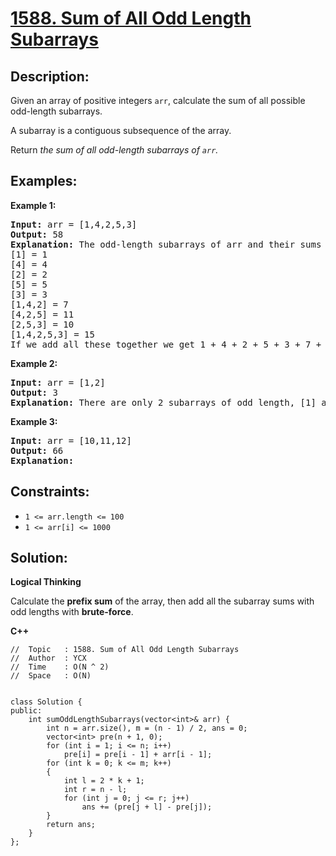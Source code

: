 # [1588. Sum of All Odd Length Subarrays](https://leetcode.com/problems/sum-of-all-odd-length-subarrays/)


## Description:

<p>Given an array of positive integers <code>arr</code>, calculate the sum of all possible odd-length subarrays.</p>

<p>A subarray is a contiguous subsequence of the array.</p>

<p>Return <em>the sum of all odd-length subarrays of <code>arr</code>.</em></p>


## Examples:

<strong>Example 1:</strong>
<pre>
<strong>Input:</strong> arr = [1,4,2,5,3]
<strong>Output:</strong> 58
<strong>Explanation:</strong> The odd-length subarrays of arr and their sums are:
[1] = 1
[4] = 4
[2] = 2
[5] = 5
[3] = 3
[1,4,2] = 7
[4,2,5] = 11
[2,5,3] = 10
[1,4,2,5,3] = 15
If we add all these together we get 1 + 4 + 2 + 5 + 3 + 7 + 11 + 10 + 15 = 58
</pre>

<strong>Example 2:</strong>
<pre>
<strong>Input:</strong> arr = [1,2]
<strong>Output:</strong> 3
<strong>Explanation:</strong> There are only 2 subarrays of odd length, [1] and [2]. Their sum is 3.
</pre>

<strong>Example 3:</strong>
<pre>
<strong>Input:</strong> arr = [10,11,12]
<strong>Output:</strong> 66
<strong>Explanation:</strong> 
</pre>


## Constraints:

<ul>
    <li><code>1 &lt;= arr.length &lt;= 100</code></li>
    <li><code>1 &lt;= arr[i] &lt;= 1000</code></li>
</ul>


## Solution:

<strong>Logical Thinking</strong>
<p>Calculate the <strong>prefix sum</strong> of the array, then add all the subarray sums with odd lengths with <strong>brute-force</strong>.</p>


<strong>C++</strong>

```
//  Topic   : 1588. Sum of All Odd Length Subarrays
//  Author  : YCX
//  Time    : O(N ^ 2)
//  Space   : O(N)


class Solution {
public:
    int sumOddLengthSubarrays(vector<int>& arr) {
        int n = arr.size(), m = (n - 1) / 2, ans = 0;
        vector<int> pre(n + 1, 0);
        for (int i = 1; i <= n; i++)
            pre[i] = pre[i - 1] + arr[i - 1];
        for (int k = 0; k <= m; k++)
        {
            int l = 2 * k + 1;
            int r = n - l;
            for (int j = 0; j <= r; j++)
                ans += (pre[j + l] - pre[j]);
        }
        return ans;
    }
};
```